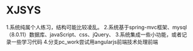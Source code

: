 # XJSYS
1.系统纯属个人练习，结构可能比较凌乱。
2.系统基于spring-mvc框架、mysql（8.0.11）数据库、javaScript、css、jQuery、
3.系统集成一些小功能，或者记录一些学习代码
4.分支pc_work尝试用angularjs前端技术处理前端
